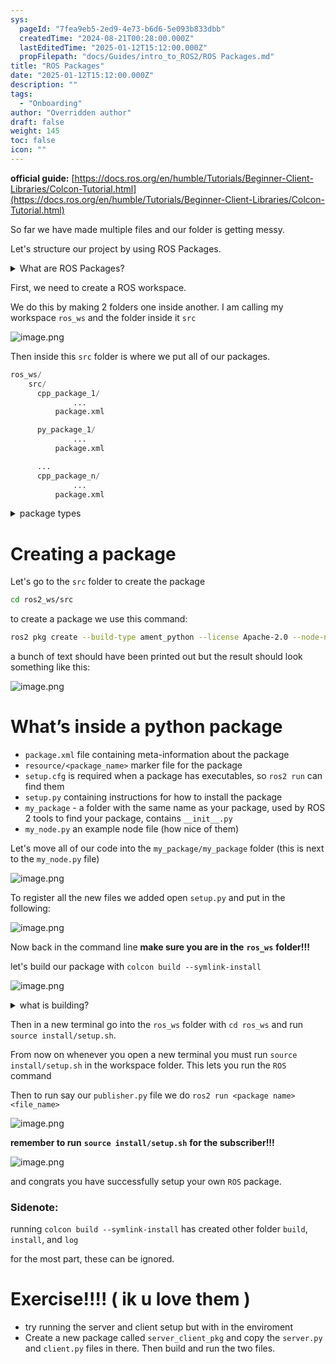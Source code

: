```yaml
---
sys:
  pageId: "7fea9eb5-2ed9-4e73-b6d6-5e093b833dbb"
  createdTime: "2024-08-21T00:28:00.000Z"
  lastEditedTime: "2025-01-12T15:12:00.000Z"
  propFilepath: "docs/Guides/intro_to_ROS2/ROS Packages.md"
title: "ROS Packages"
date: "2025-01-12T15:12:00.000Z"
description: ""
tags:
  - "Onboarding"
author: "Overridden author"
draft: false
weight: 145
toc: false
icon: ""
---
```


**official guide:** [https://docs.ros.org/en/humble/Tutorials/Beginner-Client-Libraries/Colcon-Tutorial.html](https://docs.ros.org/en/humble/Tutorials/Beginner-Client-Libraries/Colcon-Tutorial.html)

So far we have made multiple files and our folder is getting messy.

Let's structure our project by using ROS Packages.

<details>

<summary>What are ROS Packages?</summary>

ROS Packages are, as the name implies, packages of code that are highly sharable between ROS developers.

They consist of a folder, `package.xml` file, and source code

```python
      cpp_package_1/
		      ... imagine much code files here ..
          package.xml
```

</details>

First, we need to create a ROS workspace.

We do this by making 2 folders one inside another. I am calling my workspace `ros_ws` and the folder inside it `src`

![image.png](https://prod-files-secure.s3.us-west-2.amazonaws.com/d518164a-d88e-44d1-a4ee-3adb3bd8bce0/70706947-fd18-4537-a67b-e12946812d31/image.png?X-Amz-Algorithm=AWS4-HMAC-SHA256&X-Amz-Content-Sha256=UNSIGNED-PAYLOAD&X-Amz-Credential=ASIAZI2LB466VHCJLQCR%2F20250606%2Fus-west-2%2Fs3%2Faws4_request&X-Amz-Date=20250606T070942Z&X-Amz-Expires=3600&X-Amz-Security-Token=IQoJb3JpZ2luX2VjEH8aCXVzLXdlc3QtMiJIMEYCIQC26EbiFSCl4Mmz49iI%2BlxshHPcN%2Btn%2BcUkawpIzgP4JgIhANy6QGCmnfit099%2FAs75c1VfEavijbBhAQ0NmACB19gyKv8DCFgQABoMNjM3NDIzMTgzODA1IgzCbFKzzhWPdW%2BTskAq3AOjeA4FjITTgaT%2B2fKdyIiXfqLSi8JgW1zg9%2BMQd1OJbClcJWj1ea0AkYJw2%2FoC80GBG0cjQ5chv7f5M2tzTCK9lZjGdEdlatuaID%2Fwcl2V%2F0cHBxmTLJrKtJ9mYTmRkeJWzUwIQbJxwB%2BSsz4bGPpsoWUIv%2FItHo6cgWdbOxAqC76qTO4gkr2yrclx8cBZrQ790lhXlnHiWQY%2F87BMDeiMY71A9TWNrRZm%2FbU5bVA4f8eIdq6VtHvtbebd1xiKm8wIiKDSF%2BAB%2BUKmzqpoBvj3sDpa1I6AY9ja7gYQ3rlzndFdHK9UMcPnVyk1LwCGUg77FwXLfzbOLrYP1mzOnS%2B6DmgjPZhRYkBhU7HE%2FxcNdMN8i6H7V%2F7YCqSad6kp4iVJPzQZMRIxbXrtnQWEZRtHx8UH3PjvpcVT3MpL%2F6MytIumGBGhoRZZuQt1pOoA7FuhgeZIHsXtMPUzIurWRZ8tpmo7UhUO9hFf4iEfodVvmToZmVzAeuhJXZ1%2BCkPJRddF5oxgnCaSougImzXJF0YnY2WNThBgQoiWZSr1dWzHNCV8IuxT116dzBLoUgmBAtyU%2F84eqTSvwpOksztJp20HQOjwq3iWehyKJeWtakUfQBTpqLqwA9tx7can7zC%2BoYrCBjqkASd0ZOBriqUp67Mh7QjT5kvURT3bsYLOX%2FzdnosuNGzbnDvz1FRelKGCxIvYLcCedXeBLe7l16BWJUKTaaioorCZ2RT7upgeQCrj4XmVfYG3kfAydpO%2B33fU47T4ph%2FizXvzOlvBfe65f%2FWCkk008WsQWoUhGqC1tq1MVl506Ypg2FXw4VMycEa3eu9vndO3Ga89biepIN5r4NluZHdmgBGWND1M&X-Amz-Signature=c33c1afd1861d7be63474c46611099a2038cd1a8c6544ced17a7e8340992a703&X-Amz-SignedHeaders=host&x-id=GetObject)

Then inside this `src` folder is where we put all of our packages.

```python
ros_ws/
    src/
      cpp_package_1/
		      ...
          package.xml

      py_package_1/
		      ...
          package.xml

      ...
      cpp_package_n/
		      ...
          package.xml

```

<details>

<summary>package types</summary>

packages can be either `C++` or python.

the intern file structure is different for each but for this guide we will stick to creating python packages

</details>

# Creating a package

Let's go to the `src` folder to create the package

```bash
cd ros2_ws/src
```

to create a package we use this command:

```bash
ros2 pkg create --build-type ament_python --license Apache-2.0 --node-name my_node my_package
```

a bunch of text should have been printed out but the result should look something like this:

![image.png](https://prod-files-secure.s3.us-west-2.amazonaws.com/d518164a-d88e-44d1-a4ee-3adb3bd8bce0/e6cf1e3f-8512-4a3e-b131-079f800bf3e8/image.png?X-Amz-Algorithm=AWS4-HMAC-SHA256&X-Amz-Content-Sha256=UNSIGNED-PAYLOAD&X-Amz-Credential=ASIAZI2LB466VHCJLQCR%2F20250606%2Fus-west-2%2Fs3%2Faws4_request&X-Amz-Date=20250606T070942Z&X-Amz-Expires=3600&X-Amz-Security-Token=IQoJb3JpZ2luX2VjEH8aCXVzLXdlc3QtMiJIMEYCIQC26EbiFSCl4Mmz49iI%2BlxshHPcN%2Btn%2BcUkawpIzgP4JgIhANy6QGCmnfit099%2FAs75c1VfEavijbBhAQ0NmACB19gyKv8DCFgQABoMNjM3NDIzMTgzODA1IgzCbFKzzhWPdW%2BTskAq3AOjeA4FjITTgaT%2B2fKdyIiXfqLSi8JgW1zg9%2BMQd1OJbClcJWj1ea0AkYJw2%2FoC80GBG0cjQ5chv7f5M2tzTCK9lZjGdEdlatuaID%2Fwcl2V%2F0cHBxmTLJrKtJ9mYTmRkeJWzUwIQbJxwB%2BSsz4bGPpsoWUIv%2FItHo6cgWdbOxAqC76qTO4gkr2yrclx8cBZrQ790lhXlnHiWQY%2F87BMDeiMY71A9TWNrRZm%2FbU5bVA4f8eIdq6VtHvtbebd1xiKm8wIiKDSF%2BAB%2BUKmzqpoBvj3sDpa1I6AY9ja7gYQ3rlzndFdHK9UMcPnVyk1LwCGUg77FwXLfzbOLrYP1mzOnS%2B6DmgjPZhRYkBhU7HE%2FxcNdMN8i6H7V%2F7YCqSad6kp4iVJPzQZMRIxbXrtnQWEZRtHx8UH3PjvpcVT3MpL%2F6MytIumGBGhoRZZuQt1pOoA7FuhgeZIHsXtMPUzIurWRZ8tpmo7UhUO9hFf4iEfodVvmToZmVzAeuhJXZ1%2BCkPJRddF5oxgnCaSougImzXJF0YnY2WNThBgQoiWZSr1dWzHNCV8IuxT116dzBLoUgmBAtyU%2F84eqTSvwpOksztJp20HQOjwq3iWehyKJeWtakUfQBTpqLqwA9tx7can7zC%2BoYrCBjqkASd0ZOBriqUp67Mh7QjT5kvURT3bsYLOX%2FzdnosuNGzbnDvz1FRelKGCxIvYLcCedXeBLe7l16BWJUKTaaioorCZ2RT7upgeQCrj4XmVfYG3kfAydpO%2B33fU47T4ph%2FizXvzOlvBfe65f%2FWCkk008WsQWoUhGqC1tq1MVl506Ypg2FXw4VMycEa3eu9vndO3Ga89biepIN5r4NluZHdmgBGWND1M&X-Amz-Signature=352bd280da58157d3b411fb0ba806c942ca1ef7d8ec1a9c11937b88a847fa9f5&X-Amz-SignedHeaders=host&x-id=GetObject)

# What’s inside a python package

- `package.xml` file containing meta-information about the package
- `resource/<package_name>` marker file for the package
- `setup.cfg` is required when a package has executables, so `ros2 run` can find them
- `setup.py` containing instructions for how to install the package
- `my_package` - a folder with the same name as your package, used by ROS 2 tools to find your package, contains `__init__.py`
- `my_node.py` an example node file (how nice of them)

Let's move all of our code into the `my_package/my_package` folder (this is next to the `my_node.py` file)

![image.png](https://prod-files-secure.s3.us-west-2.amazonaws.com/d518164a-d88e-44d1-a4ee-3adb3bd8bce0/9ce58f11-0da9-4d3e-b86d-506a9685d378/image.png?X-Amz-Algorithm=AWS4-HMAC-SHA256&X-Amz-Content-Sha256=UNSIGNED-PAYLOAD&X-Amz-Credential=ASIAZI2LB466VHCJLQCR%2F20250606%2Fus-west-2%2Fs3%2Faws4_request&X-Amz-Date=20250606T070942Z&X-Amz-Expires=3600&X-Amz-Security-Token=IQoJb3JpZ2luX2VjEH8aCXVzLXdlc3QtMiJIMEYCIQC26EbiFSCl4Mmz49iI%2BlxshHPcN%2Btn%2BcUkawpIzgP4JgIhANy6QGCmnfit099%2FAs75c1VfEavijbBhAQ0NmACB19gyKv8DCFgQABoMNjM3NDIzMTgzODA1IgzCbFKzzhWPdW%2BTskAq3AOjeA4FjITTgaT%2B2fKdyIiXfqLSi8JgW1zg9%2BMQd1OJbClcJWj1ea0AkYJw2%2FoC80GBG0cjQ5chv7f5M2tzTCK9lZjGdEdlatuaID%2Fwcl2V%2F0cHBxmTLJrKtJ9mYTmRkeJWzUwIQbJxwB%2BSsz4bGPpsoWUIv%2FItHo6cgWdbOxAqC76qTO4gkr2yrclx8cBZrQ790lhXlnHiWQY%2F87BMDeiMY71A9TWNrRZm%2FbU5bVA4f8eIdq6VtHvtbebd1xiKm8wIiKDSF%2BAB%2BUKmzqpoBvj3sDpa1I6AY9ja7gYQ3rlzndFdHK9UMcPnVyk1LwCGUg77FwXLfzbOLrYP1mzOnS%2B6DmgjPZhRYkBhU7HE%2FxcNdMN8i6H7V%2F7YCqSad6kp4iVJPzQZMRIxbXrtnQWEZRtHx8UH3PjvpcVT3MpL%2F6MytIumGBGhoRZZuQt1pOoA7FuhgeZIHsXtMPUzIurWRZ8tpmo7UhUO9hFf4iEfodVvmToZmVzAeuhJXZ1%2BCkPJRddF5oxgnCaSougImzXJF0YnY2WNThBgQoiWZSr1dWzHNCV8IuxT116dzBLoUgmBAtyU%2F84eqTSvwpOksztJp20HQOjwq3iWehyKJeWtakUfQBTpqLqwA9tx7can7zC%2BoYrCBjqkASd0ZOBriqUp67Mh7QjT5kvURT3bsYLOX%2FzdnosuNGzbnDvz1FRelKGCxIvYLcCedXeBLe7l16BWJUKTaaioorCZ2RT7upgeQCrj4XmVfYG3kfAydpO%2B33fU47T4ph%2FizXvzOlvBfe65f%2FWCkk008WsQWoUhGqC1tq1MVl506Ypg2FXw4VMycEa3eu9vndO3Ga89biepIN5r4NluZHdmgBGWND1M&X-Amz-Signature=8a407adffc9741171f01df26d63bc96dbdd636b78b7bf19ab994af44a8c7daf9&X-Amz-SignedHeaders=host&x-id=GetObject)

To register all the new files we added open `setup.py` and put in the following:

![image.png](https://prod-files-secure.s3.us-west-2.amazonaws.com/d518164a-d88e-44d1-a4ee-3adb3bd8bce0/1cd7c262-4cae-4496-9d75-c178537d24a2/image.png?X-Amz-Algorithm=AWS4-HMAC-SHA256&X-Amz-Content-Sha256=UNSIGNED-PAYLOAD&X-Amz-Credential=ASIAZI2LB466VHCJLQCR%2F20250606%2Fus-west-2%2Fs3%2Faws4_request&X-Amz-Date=20250606T070942Z&X-Amz-Expires=3600&X-Amz-Security-Token=IQoJb3JpZ2luX2VjEH8aCXVzLXdlc3QtMiJIMEYCIQC26EbiFSCl4Mmz49iI%2BlxshHPcN%2Btn%2BcUkawpIzgP4JgIhANy6QGCmnfit099%2FAs75c1VfEavijbBhAQ0NmACB19gyKv8DCFgQABoMNjM3NDIzMTgzODA1IgzCbFKzzhWPdW%2BTskAq3AOjeA4FjITTgaT%2B2fKdyIiXfqLSi8JgW1zg9%2BMQd1OJbClcJWj1ea0AkYJw2%2FoC80GBG0cjQ5chv7f5M2tzTCK9lZjGdEdlatuaID%2Fwcl2V%2F0cHBxmTLJrKtJ9mYTmRkeJWzUwIQbJxwB%2BSsz4bGPpsoWUIv%2FItHo6cgWdbOxAqC76qTO4gkr2yrclx8cBZrQ790lhXlnHiWQY%2F87BMDeiMY71A9TWNrRZm%2FbU5bVA4f8eIdq6VtHvtbebd1xiKm8wIiKDSF%2BAB%2BUKmzqpoBvj3sDpa1I6AY9ja7gYQ3rlzndFdHK9UMcPnVyk1LwCGUg77FwXLfzbOLrYP1mzOnS%2B6DmgjPZhRYkBhU7HE%2FxcNdMN8i6H7V%2F7YCqSad6kp4iVJPzQZMRIxbXrtnQWEZRtHx8UH3PjvpcVT3MpL%2F6MytIumGBGhoRZZuQt1pOoA7FuhgeZIHsXtMPUzIurWRZ8tpmo7UhUO9hFf4iEfodVvmToZmVzAeuhJXZ1%2BCkPJRddF5oxgnCaSougImzXJF0YnY2WNThBgQoiWZSr1dWzHNCV8IuxT116dzBLoUgmBAtyU%2F84eqTSvwpOksztJp20HQOjwq3iWehyKJeWtakUfQBTpqLqwA9tx7can7zC%2BoYrCBjqkASd0ZOBriqUp67Mh7QjT5kvURT3bsYLOX%2FzdnosuNGzbnDvz1FRelKGCxIvYLcCedXeBLe7l16BWJUKTaaioorCZ2RT7upgeQCrj4XmVfYG3kfAydpO%2B33fU47T4ph%2FizXvzOlvBfe65f%2FWCkk008WsQWoUhGqC1tq1MVl506Ypg2FXw4VMycEa3eu9vndO3Ga89biepIN5r4NluZHdmgBGWND1M&X-Amz-Signature=2cf6e4796b4b46ec35678dfe2848fe644c1218611e927a716a86f09289c9d3de&X-Amz-SignedHeaders=host&x-id=GetObject)

Now back in the command line **make sure you are in the** **`ros_ws`** **folder!!!**

let's build our package with `colcon build --symlink-install`

![image.png](https://prod-files-secure.s3.us-west-2.amazonaws.com/d518164a-d88e-44d1-a4ee-3adb3bd8bce0/2f2a0d27-b173-48fd-b189-5f5c0ce65619/image.png?X-Amz-Algorithm=AWS4-HMAC-SHA256&X-Amz-Content-Sha256=UNSIGNED-PAYLOAD&X-Amz-Credential=ASIAZI2LB466VHCJLQCR%2F20250606%2Fus-west-2%2Fs3%2Faws4_request&X-Amz-Date=20250606T070942Z&X-Amz-Expires=3600&X-Amz-Security-Token=IQoJb3JpZ2luX2VjEH8aCXVzLXdlc3QtMiJIMEYCIQC26EbiFSCl4Mmz49iI%2BlxshHPcN%2Btn%2BcUkawpIzgP4JgIhANy6QGCmnfit099%2FAs75c1VfEavijbBhAQ0NmACB19gyKv8DCFgQABoMNjM3NDIzMTgzODA1IgzCbFKzzhWPdW%2BTskAq3AOjeA4FjITTgaT%2B2fKdyIiXfqLSi8JgW1zg9%2BMQd1OJbClcJWj1ea0AkYJw2%2FoC80GBG0cjQ5chv7f5M2tzTCK9lZjGdEdlatuaID%2Fwcl2V%2F0cHBxmTLJrKtJ9mYTmRkeJWzUwIQbJxwB%2BSsz4bGPpsoWUIv%2FItHo6cgWdbOxAqC76qTO4gkr2yrclx8cBZrQ790lhXlnHiWQY%2F87BMDeiMY71A9TWNrRZm%2FbU5bVA4f8eIdq6VtHvtbebd1xiKm8wIiKDSF%2BAB%2BUKmzqpoBvj3sDpa1I6AY9ja7gYQ3rlzndFdHK9UMcPnVyk1LwCGUg77FwXLfzbOLrYP1mzOnS%2B6DmgjPZhRYkBhU7HE%2FxcNdMN8i6H7V%2F7YCqSad6kp4iVJPzQZMRIxbXrtnQWEZRtHx8UH3PjvpcVT3MpL%2F6MytIumGBGhoRZZuQt1pOoA7FuhgeZIHsXtMPUzIurWRZ8tpmo7UhUO9hFf4iEfodVvmToZmVzAeuhJXZ1%2BCkPJRddF5oxgnCaSougImzXJF0YnY2WNThBgQoiWZSr1dWzHNCV8IuxT116dzBLoUgmBAtyU%2F84eqTSvwpOksztJp20HQOjwq3iWehyKJeWtakUfQBTpqLqwA9tx7can7zC%2BoYrCBjqkASd0ZOBriqUp67Mh7QjT5kvURT3bsYLOX%2FzdnosuNGzbnDvz1FRelKGCxIvYLcCedXeBLe7l16BWJUKTaaioorCZ2RT7upgeQCrj4XmVfYG3kfAydpO%2B33fU47T4ph%2FizXvzOlvBfe65f%2FWCkk008WsQWoUhGqC1tq1MVl506Ypg2FXw4VMycEa3eu9vndO3Ga89biepIN5r4NluZHdmgBGWND1M&X-Amz-Signature=d4051d71bd1965293dc27e0c1ebae08e89b2a083f53c64b44aa6da8840e8d2da&X-Amz-SignedHeaders=host&x-id=GetObject)

<details>

<summary>what is building?</summary>

if you are a CS major at Rose-Hulman you will learn the answer to this in CSSE132

but TLDR; is it combines all the code files into one program that can be run easily 

</details>

Then in a new terminal go into the `ros_ws` folder with `cd ros_ws` and run `source install/setup.sh`. 

From now on whenever you open a new terminal you must run `source install/setup.sh` in the workspace folder. This lets you run the `ROS` command

Then to run say our `publisher.py` file we do `ros2 run <package name> <file_name>`

![image.png](https://prod-files-secure.s3.us-west-2.amazonaws.com/d518164a-d88e-44d1-a4ee-3adb3bd8bce0/4f4b1219-3a44-4632-aa0a-ce3471699f59/image.png?X-Amz-Algorithm=AWS4-HMAC-SHA256&X-Amz-Content-Sha256=UNSIGNED-PAYLOAD&X-Amz-Credential=ASIAZI2LB466VHCJLQCR%2F20250606%2Fus-west-2%2Fs3%2Faws4_request&X-Amz-Date=20250606T070942Z&X-Amz-Expires=3600&X-Amz-Security-Token=IQoJb3JpZ2luX2VjEH8aCXVzLXdlc3QtMiJIMEYCIQC26EbiFSCl4Mmz49iI%2BlxshHPcN%2Btn%2BcUkawpIzgP4JgIhANy6QGCmnfit099%2FAs75c1VfEavijbBhAQ0NmACB19gyKv8DCFgQABoMNjM3NDIzMTgzODA1IgzCbFKzzhWPdW%2BTskAq3AOjeA4FjITTgaT%2B2fKdyIiXfqLSi8JgW1zg9%2BMQd1OJbClcJWj1ea0AkYJw2%2FoC80GBG0cjQ5chv7f5M2tzTCK9lZjGdEdlatuaID%2Fwcl2V%2F0cHBxmTLJrKtJ9mYTmRkeJWzUwIQbJxwB%2BSsz4bGPpsoWUIv%2FItHo6cgWdbOxAqC76qTO4gkr2yrclx8cBZrQ790lhXlnHiWQY%2F87BMDeiMY71A9TWNrRZm%2FbU5bVA4f8eIdq6VtHvtbebd1xiKm8wIiKDSF%2BAB%2BUKmzqpoBvj3sDpa1I6AY9ja7gYQ3rlzndFdHK9UMcPnVyk1LwCGUg77FwXLfzbOLrYP1mzOnS%2B6DmgjPZhRYkBhU7HE%2FxcNdMN8i6H7V%2F7YCqSad6kp4iVJPzQZMRIxbXrtnQWEZRtHx8UH3PjvpcVT3MpL%2F6MytIumGBGhoRZZuQt1pOoA7FuhgeZIHsXtMPUzIurWRZ8tpmo7UhUO9hFf4iEfodVvmToZmVzAeuhJXZ1%2BCkPJRddF5oxgnCaSougImzXJF0YnY2WNThBgQoiWZSr1dWzHNCV8IuxT116dzBLoUgmBAtyU%2F84eqTSvwpOksztJp20HQOjwq3iWehyKJeWtakUfQBTpqLqwA9tx7can7zC%2BoYrCBjqkASd0ZOBriqUp67Mh7QjT5kvURT3bsYLOX%2FzdnosuNGzbnDvz1FRelKGCxIvYLcCedXeBLe7l16BWJUKTaaioorCZ2RT7upgeQCrj4XmVfYG3kfAydpO%2B33fU47T4ph%2FizXvzOlvBfe65f%2FWCkk008WsQWoUhGqC1tq1MVl506Ypg2FXw4VMycEa3eu9vndO3Ga89biepIN5r4NluZHdmgBGWND1M&X-Amz-Signature=01fee1b7d2dea3ca48a38bde7ee1e15021424e500931b39ca3c8bb5b81b9f44e&X-Amz-SignedHeaders=host&x-id=GetObject)

**remember to run** **`source install/setup.sh`** **for the subscriber!!!**

![image.png](https://prod-files-secure.s3.us-west-2.amazonaws.com/d518164a-d88e-44d1-a4ee-3adb3bd8bce0/02121119-dad4-49ec-8356-c956108b4243/image.png?X-Amz-Algorithm=AWS4-HMAC-SHA256&X-Amz-Content-Sha256=UNSIGNED-PAYLOAD&X-Amz-Credential=ASIAZI2LB466VHCJLQCR%2F20250606%2Fus-west-2%2Fs3%2Faws4_request&X-Amz-Date=20250606T070942Z&X-Amz-Expires=3600&X-Amz-Security-Token=IQoJb3JpZ2luX2VjEH8aCXVzLXdlc3QtMiJIMEYCIQC26EbiFSCl4Mmz49iI%2BlxshHPcN%2Btn%2BcUkawpIzgP4JgIhANy6QGCmnfit099%2FAs75c1VfEavijbBhAQ0NmACB19gyKv8DCFgQABoMNjM3NDIzMTgzODA1IgzCbFKzzhWPdW%2BTskAq3AOjeA4FjITTgaT%2B2fKdyIiXfqLSi8JgW1zg9%2BMQd1OJbClcJWj1ea0AkYJw2%2FoC80GBG0cjQ5chv7f5M2tzTCK9lZjGdEdlatuaID%2Fwcl2V%2F0cHBxmTLJrKtJ9mYTmRkeJWzUwIQbJxwB%2BSsz4bGPpsoWUIv%2FItHo6cgWdbOxAqC76qTO4gkr2yrclx8cBZrQ790lhXlnHiWQY%2F87BMDeiMY71A9TWNrRZm%2FbU5bVA4f8eIdq6VtHvtbebd1xiKm8wIiKDSF%2BAB%2BUKmzqpoBvj3sDpa1I6AY9ja7gYQ3rlzndFdHK9UMcPnVyk1LwCGUg77FwXLfzbOLrYP1mzOnS%2B6DmgjPZhRYkBhU7HE%2FxcNdMN8i6H7V%2F7YCqSad6kp4iVJPzQZMRIxbXrtnQWEZRtHx8UH3PjvpcVT3MpL%2F6MytIumGBGhoRZZuQt1pOoA7FuhgeZIHsXtMPUzIurWRZ8tpmo7UhUO9hFf4iEfodVvmToZmVzAeuhJXZ1%2BCkPJRddF5oxgnCaSougImzXJF0YnY2WNThBgQoiWZSr1dWzHNCV8IuxT116dzBLoUgmBAtyU%2F84eqTSvwpOksztJp20HQOjwq3iWehyKJeWtakUfQBTpqLqwA9tx7can7zC%2BoYrCBjqkASd0ZOBriqUp67Mh7QjT5kvURT3bsYLOX%2FzdnosuNGzbnDvz1FRelKGCxIvYLcCedXeBLe7l16BWJUKTaaioorCZ2RT7upgeQCrj4XmVfYG3kfAydpO%2B33fU47T4ph%2FizXvzOlvBfe65f%2FWCkk008WsQWoUhGqC1tq1MVl506Ypg2FXw4VMycEa3eu9vndO3Ga89biepIN5r4NluZHdmgBGWND1M&X-Amz-Signature=9d60e5af39726ae9df689c3a9c6444821edd7518404abf7dff6bb19812c6256e&X-Amz-SignedHeaders=host&x-id=GetObject)

and congrats you have successfully setup your own `ROS` package.

### Sidenote:

running `colcon build --symlink-install` has created other folder `build`, `install`, and `log`

for the most part, these can be ignored.

# Exercise!!!! ( ik u love them )

- try running the server and client setup but with in the enviroment
- Create a new package called `server_client_pkg` and copy the `server.py` and `client.py` files in there. Then build and run the two files.
